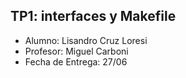 TP1: interfaces y Makefile
--------
* Alumno: Lisandro Cruz Loresi
* Profesor: Miguel Carboni
* Fecha de Entrega: 27/06